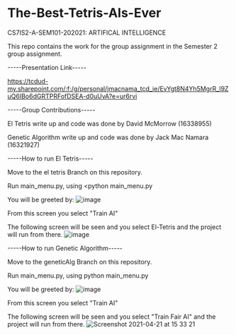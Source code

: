 # The-Best-Tetris-AIs-Ever
CS7IS2-A-SEM101-202021: ARTIFICAL INTELLIGENCE

This repo contains the work for the group assignment in the Semester 2 group assignment.

-----Presentation Link-----

https://tcdud-my.sharepoint.com/:f:/g/personal/jmacnama_tcd_ie/EvYgt8N4Yh5MgrR_l9ZuQ6IBo6dGRTPRFofDSEA-d0uUvA?e=ur6rvi

-----Group Contributions-----

El Tetris write up and code was done by David McMorrow (16338955)

Genetic Algorithm write up and code was done by Jack Mac Namara (16321927)

-----How to run El Tetris-----

Move to the el tetris Branch on this repository.

Run main_menu.py, using <python main_menu.py

You will be greeted by:
![image](https://user-images.githubusercontent.com/47194739/115569180-e1bcec80-a2b4-11eb-8346-21c771d63d8b.png)

From this screen you select "Train AI"

The following screen will be seen and you select El-Tetris and the project will run from there.
![image](https://user-images.githubusercontent.com/47194739/115569485-2ba5d280-a2b5-11eb-8fa8-b76148b09e2d.png)

-----How to run Genetic Algorithm-----

Move to the geneticAlg Branch on this repository.

Run main_menu.py, using python main_menu.py

You will be greeted by:
![image](https://user-images.githubusercontent.com/47194739/115569180-e1bcec80-a2b4-11eb-8346-21c771d63d8b.png)

From this screen you select "Train AI"

The following screen will be seen and you select "Train Fair AI" and the project will run from there.
![Screenshot 2021-04-21 at 15 33 21](https://user-images.githubusercontent.com/47041809/115571543-01edab00-a2b7-11eb-90e3-2f2d1c3ce830.png)
